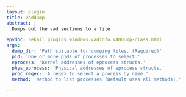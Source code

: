 ```yaml
---
layout: plugin
title: vaddump
abstract: |
  Dumps out the vad sections to a file

epydoc: rekall.plugins.windows.vadinfo.VADDump-class.html
args:
  dump_dir: 'Path suitable for dumping files. (Required)'
  pid: 'One or more pids of processes to select.'
  eprocess: 'Kernel addresses of eprocess structs.'
  phys_eprocess: 'Physical addresses of eprocess structs.'
  proc_regex: 'A regex to select a process by name.'
  method: 'Method to list processes (Default uses all methods).'

---
```



